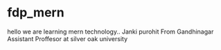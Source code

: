 # fdp_mern
hello we are learning mern technology.. 
Janki purohit
From Gandhinagar
Assistant Proffesor
at silver oak university

